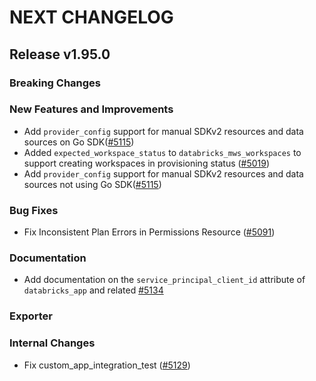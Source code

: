 # NEXT CHANGELOG

## Release v1.95.0

### Breaking Changes

### New Features and Improvements

* Add `provider_config` support for manual SDKv2 resources and data sources on Go SDK([#5115](https://github.com/databricks/terraform-provider-databricks/pull/5115))
* Added `expected_workspace_status` to `databricks_mws_workspaces` to support creating workspaces in provisioning status ([#5019](https://github.com/databricks/terraform-provider-databricks/pull/5019))
* Add `provider_config` support for manual SDKv2 resources and data sources not using Go SDK([#5115](https://github.com/databricks/terraform-provider-databricks/pull/5115))

### Bug Fixes

* Fix Inconsistent Plan Errors in Permissions Resource ([#5091](https://github.com/databricks/terraform-provider-databricks/pull/5091))

### Documentation

* Add documentation on the `service_principal_client_id` attribute of `databricks_app` and related [#5134](https://github.com/databricks/terraform-provider-databricks/pull/5134)
### Exporter

### Internal Changes

* Fix custom_app_integration_test ([#5129](https://github.com/databricks/terraform-provider-databricks/pull/5129))
